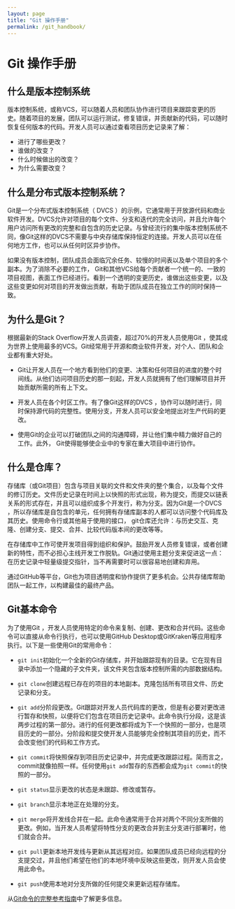 ```yaml
---
layout: page
title: "Git 操作手册"
permalink: /git_handbook/
---
```


# Git 操作手册

## 什么是版本控制系统

版本控制系统，或称VCS，可以随着人员和团队协作进行项目来跟踪变更的历史。随着项目的发展，团队可以运行测试，修复错误，并贡献新的代码，可以随时恢复任何版本的代码。开发人员可以通过查看项目历史记录来了解：

- 进行了哪些更改？
- 谁做的改变？
- 什么时候做出的改变？
- 为什么需要改变？

## 什么是分布式版本控制系统？

Git是一个分布式版本控制系统（ DVCS ）的示例，它通常用于开放源代码和商业软件开发。DVCS允许对项目的每个文件、分支和迭代的完全访问，并且允许每个用户访问所有更改的完整和自包含的历史记录。与曾经流行的集中版本控制系统不同，像Git这样的DVCS不需要与中央存储库保持恒定的连接。开发人员可以在任何地方工作，也可以从任何时区异步协作。

如果没有版本控制，团队成员会面临冗余任务、较慢的时间表以及单个项目的多个副本。为了消除不必要的工作， Git和其他VCS给每个贡献者一个统一的、一致的项目视图，表面工作已经进行。看到一个透明的变更历史，谁做出这些变更，以及这些变更如何对项目的开发做出贡献，有助于团队成员在独立工作的同时保持一致。

## 为什么是Git？

根据最新的Stack Overflow开发人员调查，超过70%的开发人员使用Git ，使其成为世界上使用最多的VCS。Git经常用于开源和商业软件开发，对个人、团队和企业都有重大好处。

- Git让开发人员在一个地方看到他们的变更、决策和任何项目的进度的整个时间线。从他们访问项目历史的那一刻起，开发人员就拥有了他们理解项目并开始贡献所需的所有上下文。

- 开发人员在各个时区工作。有了像Git这样的DVCS ，协作可以随时进行，同时保持源代码的完整性。使用分支，开发人员可以安全地提出对生产代码的更改。

- 使用Git的企业可以打破团队之间的沟通障碍，并让他们集中精力做好自己的工作。此外， Git使得能够使企业中的专家在重大项目中进行协作。

## 什么是仓库？

存储库（或Git项目）包含与项目关联的文件和文件夹的整个集合，以及每个文件的修订历史。文件历史记录在时间上以快照的形式出现，称为提交，而提交以链表关系的形式存在，并且可以组织成多个开发行，称为分支。因为Git是一个DVCS ，所以存储库是自包含的单元，任何拥有存储库副本的人都可以访问整个代码库及其历史。使用命令行或其他易于使用的接口， git仓库还允许：与历史交互、克隆、创建分支、提交、合并、比较代码版本间的更改等等。

在存储库中工作可使开发项目得到组织和保护。鼓励开发人员修复错误，或者创建新的特性，而不必担心主线开发工作脱轨。Git通过使用主题分支来促进这一点：在历史记录中轻量级提交指针，当不再需要时可以很容易地创建和弃用。

通过GitHub等平台，Git也为项目透明度和协作提供了更多机会。公共存储库帮助团队一起工作，以构建最佳的最终产品。



## Git基本命令

为了使用Git ，开发人员使用特定的命令来复制、创建、更改和合并代码。这些命令可以直接从命令行执行，也可以使用GitHub Desktop或GitKraken等应用程序执行。以下是一些使用Git的常用命令：

- `git init`初始化一个全新的Git存储库，并开始跟踪现有的目录。它在现有目录中添加一个隐藏的子文件夹，该文件夹包含版本控制所需的内部数据结构。

- `git clone`创建远程已存在的项目的本地副本。克隆包括所有项目文件、历史记录和分支。
- `git add`分阶段更改。Git跟踪对开发人员代码库的更改，但是有必要对更改进行暂存和快照，以便将它们包含在项目历史记录中。此命令执行分段，这是该两步过程的第一部分。进行的任何更改都将成为下一个快照的一部分，也是项目历史的一部分。分阶段和提交使开发人员能够完全控制其项目的历史，而不会改变他们的代码和工作方式。
- `git commit`将快照保存到项目历史记录中，并完成更改跟踪过程。简而言之，commit就像拍照一样。任何使用`git add`暂存的东西都会成为`git commit`的快照的一部分。
- `git status`显示更改的状态是未跟踪、修改或暂存。
- `git branch`显示本地正在处理的分支。
- `git merge`将开发线合并在一起。此命令通常用于合并对两个不同分支所做的更改。例如，当开发人员希望将特性分支的更改合并到主分支进行部署时，他们就会合并。
- `git pull`更新本地开发线与更新从其远程对应。如果团队成员已经向远程的分支提交过，并且他们希望在他们的本地环境中反映这些更改，则开发人员会使用此命令。
- `git push`使用本地对分支所做的任何提交来更新远程存储库。

从[Git命令的完整参考指南](https://git-scm.com/docs)中了解更多信息。